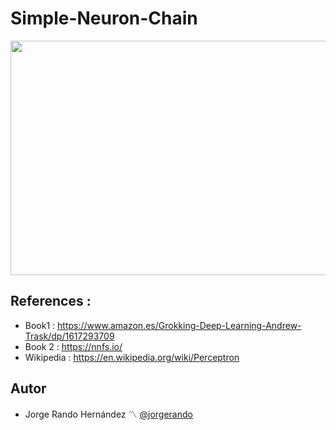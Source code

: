 # Simple-Neuron-Chain

<img src="https://user-images.githubusercontent.com/69701088/185766453-a5908804-37a7-4431-8e87-2f384a8c7f51.gif" width="666" height="375"/> 

## References :
- Book1 :  https://www.amazon.es/Grokking-Deep-Learning-Andrew-Trask/dp/1617293709
- Book 2 : https://nnfs.io/
- Wikipedia : https://en.wikipedia.org/wiki/Perceptron

## Autor
* Jorge Rando Hernández :part_alternation_mark: [@jorgerando](https://github.com/jorgerando)
